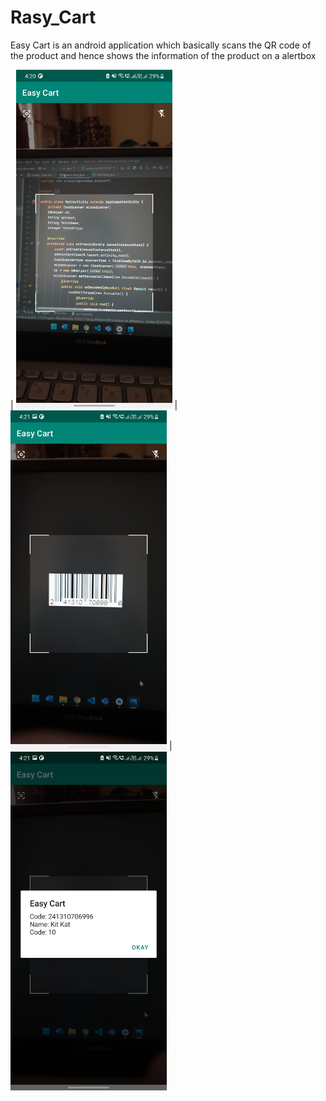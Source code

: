 # Rasy_Cart
Easy Cart is an android application which basically scans the QR code of the product and hence shows the information of the product on a alertbox

| <img src="https://github.com/singhharshit640/Easy_Cart/blob/master/Screenshot_20220314-162044_Easy%20Cart.jpg" width="250">
| <img src="https://github.com/singhharshit640/Easy_Cart/blob/master/Screenshot_20220314-162106_Easy%20Cart.jpg" width="250">
| <img src="https://github.com/singhharshit640/Easy_Cart/blob/master/Screenshot_20220314-162103_Easy%20Cart.jpg" width="250">
